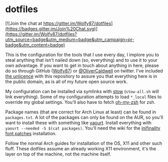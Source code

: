 # dotfiles

[![Join the chat at https://gitter.im/Wolfy87/dotfiles](https://badges.gitter.im/Join%20Chat.svg)](https://gitter.im/Wolfy87/dotfiles?utm_source=badge&utm_medium=badge&utm_campaign=pr-badge&utm_content=badge)

This is the configuration for the tools that I use every day, I implore you to steal anything that isn't nailed down (so, everything) and to use it to your own advantage. If you want to get in touch about anything in here, please do so through GitHub ([Wolfy87][]) or [@OliverCaldwell][] on twitter. I've included [the unlicence][] with this repository to assure you that everything here is in the public domain, as is all of my future open source work.

My configuration can be installed via symlinks with [stow][] (`stow-all.sh` will link everything). Some of my configuration attempts to load `*_local` files to override my global settings. You'll also have to fetch [oh-my-zsh][] for zsh.

Package names (that are correct for Arch Linux at least) can be found in `packages.txt`. A lot of the packages can only be found on the AUR, so you'll want to install these with something like [yaourt][]. Install everything with `yaourt --needed -S $(cat packages)`. You'll need the wiki for the [inifinality font patches][infinality] installation.

Follow the normal Arch guides for installation of the OS, X11 and other such fluff. These dotfiles assume an already working X11 environment, it's the layer on top of the machine, not the machine itself.

[Wolfy87]: https://github.com/Wolfy87
[@OliverCaldwell]: https://twitter.com/OliverCaldwell
[the unlicence]: http://unlicense.org/
[stow]: http://www.gnu.org/software/stow/
[oh-my-zsh]: http://ohmyz.sh/
[yaourt]: https://aur.archlinux.org/packages/yaourt/
[infinality]: https://wiki.archlinux.org/index.php/Infinality
